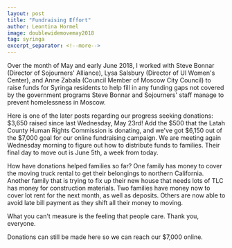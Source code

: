 ```yaml
---
layout: post
title: "Fundraising Effort"
author: Leontina Hormel
image: doublewidemovemay2018
tag: syringa
excerpt_separator: <!--more-->
---
```


Over the month of May and early June 2018, I worked with Steve Bonnar (Director of Sojourners' Alliance), Lysa Salsbury (Director of UI Women's Center), and Anne Zabala (Council Member of Moscow City Council) to raise funds for Syringa residents to help fill in any funding gaps not covered by the government programs Steve Bonnar and Sojourners' staff manage to prevent homelessness in Moscow. 
<!--more-->
Here is one of the later posts regarding our progress seeking donations:  $3,650 raised since last Wednesday, May 23rd! 
Add the $500 that the Latah County Human Rights Commission is donating, and we've got $6,150 out of the $7,000 goal for our online fundraising campaign. 
We are meeting again Wednesday morning to figure out how to distribute funds to families. 
Their final day to move out is June 5th, a week from today.

How have donations helped families so far? One family has money to cover the moving truck rental to get their belongings to northern California. 
Another family that is trying to fix up their new house that needs lots of TLC has money for construction materials. 
Two families have money now to cover lot rent for the next month, as well as deposits. 
Others are now able to avoid late bill payment as they shift all their money to moving.

What you can't measure is the feeling that people care.
Thank you, everyone.

Donations can still be made here so we can reach our $7,000 online.